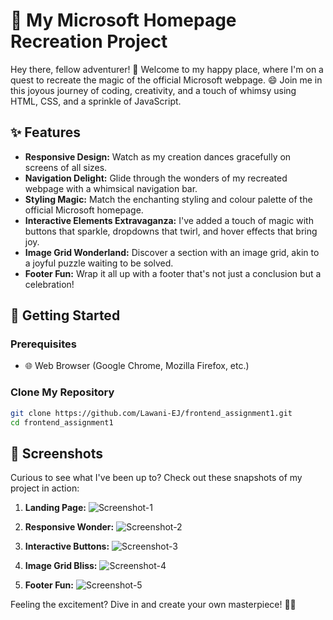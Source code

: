 # 🌈 My Microsoft Homepage Recreation Project

Hey there, fellow adventurer! 🚀 Welcome to my happy place, where I'm on a quest to recreate the magic of the official Microsoft webpage. 😄 Join me in this joyous journey of coding, creativity, and a touch of whimsy using HTML, CSS, and a sprinkle of JavaScript.

## ✨ Features

- **Responsive Design:** Watch as my creation dances gracefully on screens of all sizes.
- **Navigation Delight:** Glide through the wonders of my recreated webpage with a whimsical navigation bar.
- **Styling Magic:** Match the enchanting styling and colour palette of the official Microsoft homepage.
- **Interactive Elements Extravaganza:** I've added a touch of magic with buttons that sparkle, dropdowns that twirl, and hover effects that bring joy.
- **Image Grid Wonderland:** Discover a section with an image grid, akin to a joyful puzzle waiting to be solved.
- **Footer Fun:** Wrap it all up with a footer that's not just a conclusion but a celebration!

## 🚀 Getting Started

### Prerequisites

- 🌐 Web Browser (Google Chrome, Mozilla Firefox, etc.)

### Clone My Repository

```bash
git clone https://github.com/Lawani-EJ/frontend_assignment1.git
cd frontend_assignment1
```

## 🌟 Screenshots

Curious to see what I've been up to? Check out these snapshots of my project in action:

1. **Landing Page:**
![Screenshot-1](<.screenshots/Screenshot 2024-02-05 100848.png>)

2. **Responsive Wonder:**
![Screenshot-2](<.screenshots/Screenshot 2024-02-05 101053.png>)

3. **Interactive Buttons:**
![Screenshot-3](<.screenshots/Screenshot 2024-02-05 102412.png>)

4. **Image Grid Bliss:**
![Screenshot-4](<.screenshots/Screenshot 2024-02-05 101121.png>)

5. **Footer Fun:**
![Screenshot-5](<.screenshots/Screenshot 2024-02-05 101151.png>)

Feeling the excitement? Dive in and create your own masterpiece! 🎨✨
